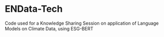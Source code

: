 # ENData-Tech
Code used for a Knowledge Sharing Session on application of Language Models on Climate Data, using ESG-BERT
